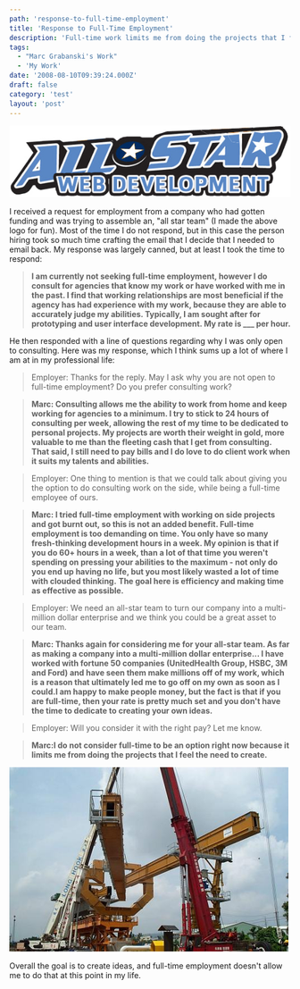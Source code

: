 ```yaml
---
path: 'response-to-full-time-employment'
title: 'Response to Full-Time Employment'
description: 'Full-time work limits me from doing the projects that I feel the need to create.'
tags:
  - "Marc Grabanski's Work"
  - 'My Work'
date: '2008-08-10T09:39:24.000Z'
draft: false
category: 'test'
layout: 'post'
---
```


![](all-star-web-development.jpg)

I received a request for employment from a company who had gotten funding and was trying to assemble an, "all star team" (I made the above logo for fun). Most of the time I do not respond, but in this case the person hiring took so much time crafting the email that I decide that I needed to email back. My response was largely canned, but at least I took the time to respond:

> **I am currently not seeking full-time employment, however I do consult for agencies that know my work or have worked with me in the past. I find that working relationships are most beneficial if the agency has had experience with my work, because they are able to accurately judge my abilities. Typically, I am sought after for prototyping and user interface development. My rate is \_\_\_ per hour.**

He then responded with a line of questions regarding why I was only open to consulting. Here was my response, which I think sums up a lot of where I am at in my professional life:

> Employer: Thanks for the reply. May I ask why you are not open to full-time employment? Do you prefer consulting work?

> **Marc: Consulting allows me the ability to work from home and keep working for agencies to a minimum. I try to stick to 24 hours of consulting per week, allowing the rest of my time to be dedicated to personal projects. My projects are worth their weight in gold, more valuable to me than the fleeting cash that I get from consulting. That said, I still need to pay bills and I do love to do client work when it suits my talents and abilities.**

> Employer: One thing to mention is that we could talk about giving you the option to do consulting work on the side, while being a full-time employee of ours.

> **Marc: I tried full-time employment with working on side projects and got burnt out, so this is not an added benefit. Full-time employment is too demanding on time. You only have so many fresh-thinking development hours in a week. My opinion is that if you do 60+ hours in a week, than a lot of that time you weren't spending on pressing your abilities to the maximum - not only do you end up having no life, but you most likely wasted a lot of time with clouded thinking.** **The goal here is efficiency and making time as effective as possible.**

> Employer: We need an all-star team to turn our company into a multi-million dollar enterprise and we think you could be a great asset to our team.

> **Marc: Thanks again for considering me for your all-star team. As far as making a company into a multi-million dollar enterprise... I have worked with fortune 50 companies (UnitedHealth Group, HSBC, 3M and Ford) and have seen them make millions off of my work, which is a reason that ultimately led me to go off on my own as soon as I could.I am happy to make people money, but the fact is that if you are full-time, then your rate is pretty much set and you don't have the time to dedicate to creating your own ideas.**

> Employer: Will you consider it with the right pay? Let me know.

> **Marc:I do not consider full-time to be an option right now because it limits me from doing the projects that I feel the need to create.**

![](assemble-construction.jpg)

Overall the goal is to create ideas, and full-time employment doesn't allow me to do that at this point in my life.

